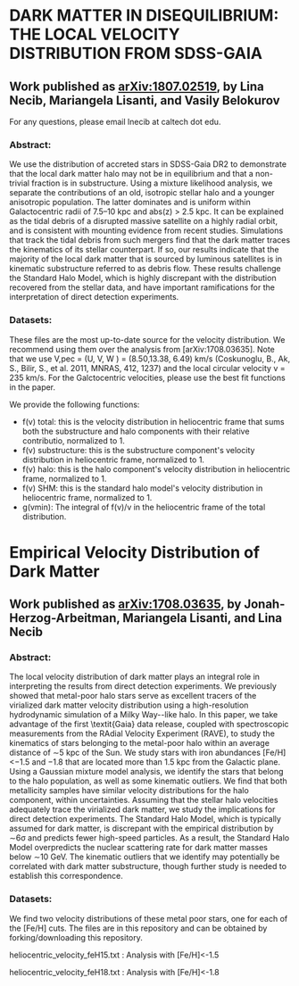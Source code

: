 # DARK MATTER IN DISEQUILIBRIUM: THE LOCAL VELOCITY DISTRIBUTION FROM SDSS-GAIA
## Work published as [arXiv:1807.02519](https://arxiv.org/abs/1807.02519), by Lina Necib, Mariangela Lisanti, and Vasily Belokurov

For any questions, please email lnecib at caltech dot edu. 

### Abstract:

We use the distribution of accreted stars in SDSS-Gaia DR2 to demonstrate that the local dark matter halo may not be in equilibrium and that a non-trivial fraction is in substructure. Using a mixture likelihood analysis, we separate the contributions of an old, isotropic stellar halo and a younger anisotropic population. The latter dominates and is uniform within Galactocentric radii of 7.5–10 kpc and abs(z) > 2.5 kpc. It can be explained as the tidal debris of a disrupted massive satellite on a highly radial orbit, and is consistent with mounting evidence from recent studies. Simulations that track the tidal debris from such mergers find that the dark matter traces the kinematics of its stellar counterpart. If so, our results indicate that the majority of the local dark matter that is sourced by luminous satellites is in kinematic substructure referred to as debris flow. These results challenge the Standard Halo Model, which is highly discrepant with the distribution recovered from the stellar data, and have important ramifications for the interpretation of direct detection experiments.

### Datasets:

These files are the most up-to-date source for the velocity distribution. We recommend using them over the analysis from [arXiv:1708.03635]. Note that we use V,pec = (U, V, W ) = (8.50,13.38, 6.49) km/s (Coskunoglu, B., Ak, S., Bilir, S., et al. 2011, MNRAS, 412, 1237) and the local circular velocity v = 235 km/s. For the Galctocentric velocities, please use the best fit functions in the paper.

We provide the following functions:
* f(v) total: this is the velocity distribution in heliocentric frame that sums both the substructure and halo components with their relative contributio, normalized to 1.
* f(v) substructure: this is the substructure component's velocity distribution in heliocentric frame, normalized to 1.
* f(v) halo: this is the halo component's velocity distribution in heliocentric frame, normalized to 1.
* f(v) SHM: this is the standard halo model's velocity distribution in heliocentric frame, normalized to 1.
* g(vmin): The integral of f(v)/v in the heliocentric frame of the total distribution.










# Empirical Velocity Distribution of Dark Matter
## Work published as [arXiv:1708.03635](https://arxiv.org/abs/1708.03635), by Jonah-Herzog-Arbeitman, Mariangela Lisanti, and Lina Necib

### Abstract:
The local velocity distribution of dark matter plays an integral role in interpreting the results from direct detection experiments. We previously showed that metal-poor halo stars serve as excellent tracers of the virialized dark matter velocity distribution using a high-resolution hydrodynamic simulation of a Milky Way--like halo. In this paper, we take advantage of the first \textit{Gaia} data release, coupled with spectroscopic measurements from the RAdial Velocity Experiment (RAVE), to study the kinematics of stars belonging to the metal-poor halo within an average distance of ∼5 kpc of the Sun. We study stars with iron abundances \[Fe/H\] <−1.5 and −1.8 that are located more than 1.5 kpc from the Galactic plane. Using a Gaussian mixture model analysis, we identify the stars that belong to the halo population, as well as some kinematic outliers. We find that both metallicity samples have similar velocity distributions for the halo component, within uncertainties. Assuming that the stellar halo velocities adequately trace the virialized dark matter, we study the implications for direct detection experiments. The Standard Halo Model, which is typically assumed for dark matter, is discrepant with the empirical distribution by ∼6σ and predicts fewer high-speed particles. As a result, the Standard Halo Model overpredicts the nuclear scattering rate for dark matter masses below ∼10 GeV. The kinematic outliers that we identify may potentially be correlated with dark matter substructure, though further study is needed to establish this correspondence. 


### Datasets:

We find two velocity distributions of these metal poor stars, one for each of the \[Fe/H\] cuts. The files are in this repository and can be obtained by forking/downloading this repository.

heliocentric_velocity_feH15.txt : Analysis with [Fe/H]<-1.5

heliocentric_velocity_feH18.txt : Analysis with [Fe/H]<-1.8
